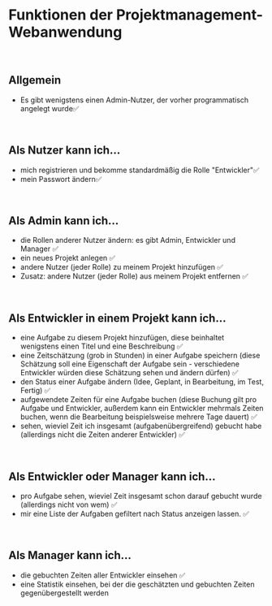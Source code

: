 <h1>Funktionen der Projektmanagement-Webanwendung</h1>
<br>

<h2>Allgemein</h2>
<ul>
  <li>Es gibt wenigstens einen Admin-Nutzer, der vorher programmatisch angelegt wurde&#9989;</li>
</ul>
<br>


<h2>Als Nutzer kann ich...</h2>
<ul>
  <li>mich registrieren und bekomme standardmäßig die Rolle "Entwickler"&#9989;</li>
  <li>mein Passwort ändern&#9989;</li>
</ul>
<br>


<h2>Als Admin kann ich...</h2>
<ul>
  <li>die Rollen anderer Nutzer ändern: es gibt Admin, Entwickler und Manager &#9989;</li>
  <li>ein neues Projekt anlegen &#9989;</li>
  <li>andere Nutzer (jeder Rolle) zu meinem Projekt hinzufügen &#9989;</li>
  <li>Zusatz: andere Nutzer (jeder Rolle) aus meinem Projekt entfernen &#9989;</li>
</ul>
<br>


<h2>Als Entwickler in einem Projekt kann ich...</h2>
<ul>
  <li>eine Aufgabe zu diesem Projekt hinzufügen, diese beinhaltet wenigstens einen Titel und eine Beschreibung &#9989;</li>
  <li>eine Zeitschätzung (grob in Stunden) in einer Aufgabe speichern (diese Schätzung soll eine Eigenschaft der Aufgabe sein - verschiedene Entwickler würden diese Schätzung sehen und ändern dürfen) &#9989;</li>
  <li>den Status einer Aufgabe ändern (Idee, Geplant, in Bearbeitung, im Test, Fertig) &#9989;</li>
  <li>aufgewendete Zeiten für eine Aufgabe buchen (diese Buchung gilt pro Aufgabe und Entwickler, außerdem kann ein Entwickler mehrmals Zeiten buchen, wenn die Bearbeitung beispielsweise mehrere Tage dauert) &#9989;</li>
  <li>sehen, wieviel Zeit ich insgesamt (aufgabenübergreifend) gebucht habe (allerdings nicht die Zeiten anderer Entwickler) &#9989;</li>
</ul>
<br>


<h2>Als Entwickler oder Manager kann ich...</h2>
<ul>
  <li>pro Aufgabe sehen, wieviel Zeit insgesamt schon darauf gebucht wurde (allerdings nicht von wem) &#9989;</li>
  <li>mir eine Liste der Aufgaben gefiltert nach Status anzeigen lassen. &#9989;</li>
</ul>
<br>


<h2>Als Manager kann ich...</h2>
<ul>
  <li>die gebuchten Zeiten aller Entwickler einsehen &#9989;</li>
  <li>eine Statistik einsehen, bei der die geschätzten und gebuchten Zeiten gegenübergestellt werden</li>
 </ul>
